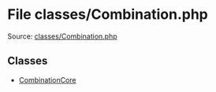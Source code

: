 File classes/Combination.php
=========

Source: [classes/Combination.php](https://github.com/PrestaShop/PrestaShop/blob/1.6.1.2/classes/Combination.php)


Classes
-------

* [CombinationCore](class.CombinationCore.md)

